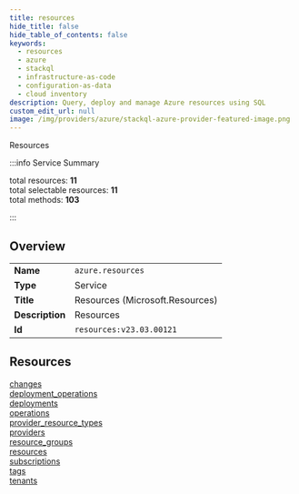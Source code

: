 ```yaml
---
title: resources
hide_title: false
hide_table_of_contents: false
keywords:
  - resources
  - azure
  - stackql
  - infrastructure-as-code
  - configuration-as-data
  - cloud inventory
description: Query, deploy and manage Azure resources using SQL
custom_edit_url: null
image: /img/providers/azure/stackql-azure-provider-featured-image.png
---
```

Resources  
    
:::info Service Summary

<div class="row">
<div class="providerDocColumn">
<span>total resources:&nbsp;<b>11</b></span><br />
<span>total selectable resources:&nbsp;<b>11</b></span><br />
<span>total methods:&nbsp;<b>103</b></span><br />
</div>
</div>

:::

## Overview
<table><tbody>
<tr><td><b>Name</b></td><td><code>azure.resources</code></td></tr>
<tr><td><b>Type</b></td><td>Service</td></tr>
<tr><td><b>Title</b></td><td>Resources (Microsoft.Resources)</td></tr>
<tr><td><b>Description</b></td><td>Resources</td></tr>
<tr><td><b>Id</b></td><td><code>resources:v23.03.00121</code></td></tr>
</tbody></table>

## Resources
<div class="row">
<div class="providerDocColumn">
<a href="/providers/azure/resources/changes/">changes</a><br />
<a href="/providers/azure/resources/deployment_operations/">deployment_operations</a><br />
<a href="/providers/azure/resources/deployments/">deployments</a><br />
<a href="/providers/azure/resources/operations/">operations</a><br />
<a href="/providers/azure/resources/provider_resource_types/">provider_resource_types</a><br />
<a href="/providers/azure/resources/providers/">providers</a><br />
</div>
<div class="providerDocColumn">
<a href="/providers/azure/resources/resource_groups/">resource_groups</a><br />
<a href="/providers/azure/resources/resources/">resources</a><br />
<a href="/providers/azure/resources/subscriptions/">subscriptions</a><br />
<a href="/providers/azure/resources/tags/">tags</a><br />
<a href="/providers/azure/resources/tenants/">tenants</a><br />
</div>
</div>
